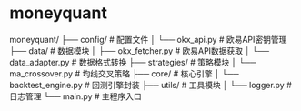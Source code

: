 # moneyquant
moneyquant/
├── config/                # 配置文件
│   └── okx_api.py         # 欧易API密钥管理
├── data/                  # 数据模块
│   ├── okx_fetcher.py     # 欧易API数据获取
│   └── data_adapter.py    # 数据格式转换
├── strategies/            # 策略模块
│   └── ma_crossover.py    # 均线交叉策略
├── core/                  # 核心引擎
│   └── backtest_engine.py # 回测引擎封装
├── utils/                 # 工具模块
│   └── logger.py         # 日志管理
└── main.py                # 主程序入口
